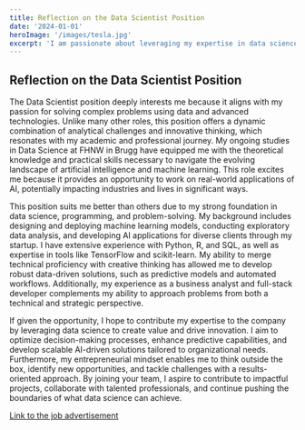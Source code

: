 ```yaml
---
title: Reflection on the Data Scientist Position
date: '2024-01-01'
heroImage: '/images/tesla.jpg'
excerpt: 'I am passionate about leveraging my expertise in data science, AI, and problem-solving to drive innovation, create impactful solutions, and contribute to the success of your organization.'
---
```


## Reflection on the Data Scientist Position

The Data Scientist position deeply interests me because it aligns with my passion for solving complex problems using data and advanced technologies. Unlike many other roles, this position offers a dynamic combination of analytical challenges and innovative thinking, which resonates with my academic and professional journey. My ongoing studies in Data Science at FHNW in Brugg have equipped me with the theoretical knowledge and practical skills necessary to navigate the evolving landscape of artificial intelligence and machine learning. This role excites me because it provides an opportunity to work on real-world applications of AI, potentially impacting industries and lives in significant ways.

This position suits me better than others due to my strong foundation in data science, programming, and problem-solving. My background includes designing and deploying machine learning models, conducting exploratory data analysis, and developing AI applications for diverse clients through my startup. I have extensive experience with Python, R, and SQL, as well as expertise in tools like TensorFlow and scikit-learn. My ability to merge technical proficiency with creative thinking has allowed me to develop robust data-driven solutions, such as predictive models and automated workflows. Additionally, my experience as a business analyst and full-stack developer complements my ability to approach problems from both a technical and strategic perspective.

If given the opportunity, I hope to contribute my expertise to the company by leveraging data science to create value and drive innovation. I aim to optimize decision-making processes, enhance predictive capabilities, and develop scalable AI-driven solutions tailored to organizational needs. Furthermore, my entrepreneurial mindset enables me to think outside the box, identify new opportunities, and tackle challenges with a results-oriented approach. By joining your team, I aspire to contribute to impactful projects, collaborate with talented professionals, and continue pushing the boundaries of what data science can achieve.

[Link to the job advertisement](https://www.tesla.com/en_IE/careers/search/job/software-engineer-frontend-ai-tooling-221930)